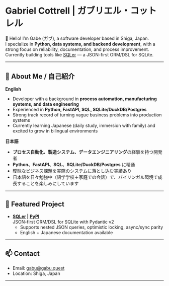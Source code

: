 # Gabriel Cottrell | ガブリエル・コットレル

👋 Hello! I’m Gabe (ガブ), a software developer based in Shiga, Japan.  
I specialize in **Python, data systems, and backend development**, with a strong focus on reliability, documentation, and process improvement.  
Currently building tools like [SQLer](https://github.com/gabu-quest/sqler) — a JSON-first ORM/DSL for SQLite.

---

## 🌟 About Me / 自己紹介
**English**  
- Developer with a background in **process automation, manufacturing systems, and data engineering**  
- Experienced in **Python, FastAPI, SQL, SQLite/DuckDB/Postgres**  
- Strong track record of turning vague business problems into production systems  
- Currently learning Japanese (daily study, immersion with family) and excited to grow in bilingual environments  

**日本語**  
- **プロセス自動化、製造システム、データエンジニアリング**の経験を持つ開発者  
- **Python、FastAPI、SQL、SQLite/DuckDB/Postgres** に精通  
- 曖昧なビジネス課題を実際のシステムに落とし込む実績あり  
- 日本語を日々勉強中（語学学校＋家庭での会話）で、バイリンガル環境で成長することを楽しみにしています  

---

## 🔧 Featured Project
- **[SQLer](https://github.com/gabu-quest/sqler) | [PyPI](https://pypi.org/project/sqler/)**  
  JSON-first ORM/DSL for SQLite with Pydantic v2  
  - Supports nested JSON queries, optimistic locking, async/sync parity  
  - English + Japanese documentation available  

---

## 📫 Contact
- Email: gabu@gabu.quest 
- Location: Shiga, Japan  

---
